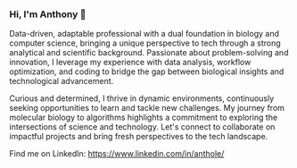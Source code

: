 ### Hi, I'm Anthony 👋

Data-driven, adaptable professional with a dual foundation in biology and computer science, bringing a unique perspective to tech through a strong analytical and scientific background. Passionate about problem-solving and innovation, I leverage my experience with data analysis, workflow optimization, and coding to bridge the gap between biological insights and technological advancement.

Curious and determined, I thrive in dynamic environments, continuously seeking opportunities to learn and tackle new challenges. My journey from molecular biology to algorithms highlights a commitment to exploring the intersections of science and technology. Let's connect to collaborate on impactful projects and bring fresh perspectives to the tech landscape.

Find me on LinkedIn: https://www.linkedin.com/in/anthole/

<!--
**anthole95/anthole95** is a ✨ _special_ ✨ repository because its `README.md` (this file) appears on your GitHub profile.

Here are some ideas to get you started:

- 🔭 I’m currently working on ...
- 🌱 I’m currently learning ...
- 👯 I’m looking to collaborate on ...
- 🤔 I’m looking for help with ...
- 💬 Ask me about ...
- 📫 How to reach me: ...
- 😄 Pronouns: ...
- ⚡ Fun fact: ...
-->
